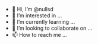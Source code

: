 - 👋 Hi, I’m @nullsd
- 👀 I’m interested in ...
- 🌱 I’m currently learning ...
- 💞️ I’m looking to collaborate on ...
- 📫 How to reach me ...

<!---
nullsd/nullsd is a ✨ special ✨ repository because its `README.md` (this file) appears on your GitHub profile.
You can click the Preview link to take a look at your changes.
--->
